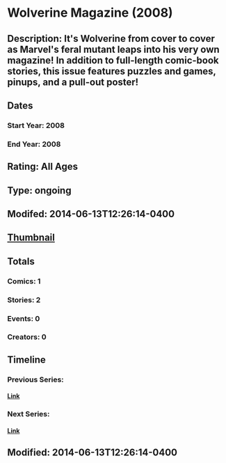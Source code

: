 # Wolverine Magazine (2008)
## Description: It's Wolverine from cover to cover as Marvel's feral mutant leaps into his very own magazine! In addition to full-length comic-book stories, this issue features puzzles and games, pinups, and a pull-out poster!
## Dates
### Start Year: 2008
### End Year: 2008
## Rating: All Ages
## Type: ongoing
## Modifed: 2014-06-13T12:26:14-0400
## [Thumbnail](http://i.annihil.us/u/prod/marvel/i/mg/b/40/image_not_available.jpg)
## Totals
### Comics: 1
### Stories: 2
### Events: 0
### Creators: 0
## Timeline
### Previous Series: 
#### [Link]()
### Next Series: 
#### [Link]()
## Modified: 2014-06-13T12:26:14-0400